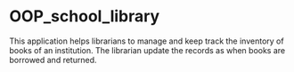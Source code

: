 # OOP_school_library
This application helps librarians to manage and keep track the inventory of books of an institution. The librarian update the records as when books are borrowed and returned.
